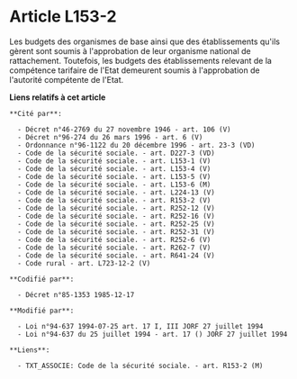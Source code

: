 # Article L153-2

Les budgets des organismes de base ainsi que des établissements qu'ils gèrent sont soumis à l'approbation de leur organisme
national de rattachement. Toutefois, les budgets des établissements relevant de la compétence tarifaire de l'Etat demeurent
soumis à l'approbation de l'autorité compétente de l'Etat.

**Liens relatifs à cet article**

	**Cité par**:

	  - Décret n°46-2769 du 27 novembre 1946 - art. 106 (V)
	  - Décret n°96-274 du 26 mars 1996 - art. 6 (V)
	  - Ordonnance n°96-1122 du 20 décembre 1996 - art. 23-3 (VD)
	  - Code de la sécurité sociale. - art. D227-3 (VD)
	  - Code de la sécurité sociale. - art. L153-1 (V)
	  - Code de la sécurité sociale. - art. L153-4 (V)
	  - Code de la sécurité sociale. - art. L153-5 (V)
	  - Code de la sécurité sociale. - art. L153-6 (M)
	  - Code de la sécurité sociale. - art. L224-13 (V)
	  - Code de la sécurité sociale. - art. R153-2 (V)
	  - Code de la sécurité sociale. - art. R252-12 (V)
	  - Code de la sécurité sociale. - art. R252-16 (V)
	  - Code de la sécurité sociale. - art. R252-25 (V)
	  - Code de la sécurité sociale. - art. R252-31 (V)
	  - Code de la sécurité sociale. - art. R252-6 (V)
	  - Code de la sécurité sociale. - art. R262-7 (V)
	  - Code de la sécurité sociale. - art. R641-24 (V)
	  - Code rural - art. L723-12-2 (V)

	**Codifié par**:

	  - Décret n°85-1353 1985-12-17

	**Modifié par**:

	  - Loi n°94-637 1994-07-25 art. 17 I, III JORF 27 juillet 1994
	  - Loi n°94-637 du 25 juillet 1994 - art. 17 () JORF 27 juillet 1994

	**Liens**:

	  - TXT_ASSOCIE: Code de la sécurité sociale. - art. R153-2 (M)
